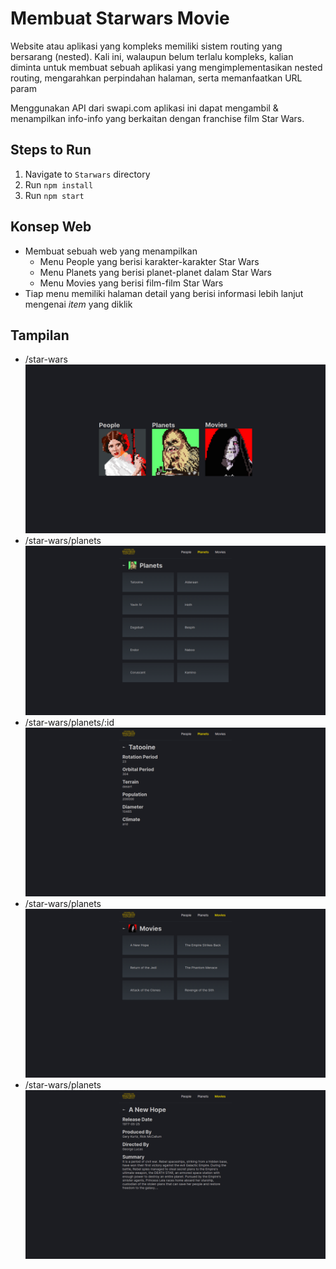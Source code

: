 # Membuat Starwars Movie

Website atau aplikasi yang kompleks memiliki sistem routing yang bersarang (nested). Kali ini, walaupun belum terlalu kompleks, kalian diminta untuk membuat sebuah aplikasi yang mengimplementasikan nested routing, mengarahkan perpindahan halaman, serta memanfaatkan URL param

Menggunakan API dari swapi.com aplikasi ini dapat mengambil & menampilkan info-info yang berkaitan dengan franchise film Star Wars.

## Steps to Run

1. Navigate to `Starwars` directory
2. Run `npm install`
3. Run `npm start`

## Konsep Web

- Membuat sebuah web yang menampilkan
  - Menu People yang berisi karakter-karakter Star Wars
  - Menu Planets yang berisi planet-planet dalam Star Wars
  - Menu Movies yang berisi film-film Star Wars
- Tiap menu memiliki halaman detail yang berisi informasi lebih lanjut mengenai _item_ yang diklik

## Tampilan

- /star-wars
  ![Main Menu](./src/assets/screenshot-1.png)
- /star-wars/planets
  ![Planets](./src/assets/screenshot-2.png)
- /star-wars/planets/:id
  ![Planets Detail](./src/assets/screenshot-3.png)
- /star-wars/planets
  ![Movies](./src/assets/screenshot-4.png)
- /star-wars/planets
  ![Movies Detail](./src/assets/screenshot-5.png)
